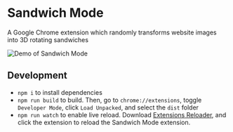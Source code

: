 # Sandwich Mode

A Google Chrome extension which randomly transforms website images into 3D rotating sandwiches

![Demo of Sandwich Mode](assets/demo.webp)

## Development

- `npm i` to install dependencies
- `npm run build` to build. Then, go to `chrome://extensions`, toggle `Developer Mode`, click `Load Unpacked`, and select the `dist` folder 
- `npm run watch` to enable live reload. Download [Extensions Reloader](https://chromewebstore.google.com/detail/extensions-reloader/fimgfedafeadlieiabdeeaodndnlbhid), and click the extension to reload the Sandwich Mode extension.
 